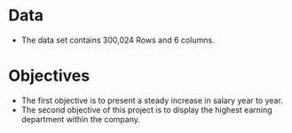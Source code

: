 # Data
- The data set contains 300,024 Rows and 6 columns.
# Objectives
- The first objective is to present a steady increase in salary year to year.
- The second objective of this project is to display the highest earning department within the company.
